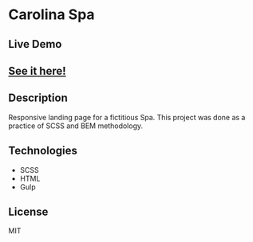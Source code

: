 # Carolina Spa

## Live Demo
## <a href="https://carolina-spa-alejove.netlify.app/" target="_blank" >See it here!</a>

## Description

Responsive landing page for a fictitious Spa. This project was done as a practice of SCSS and BEM methodology.

##  Technologies

- SCSS
- HTML
- Gulp

## License

MIT